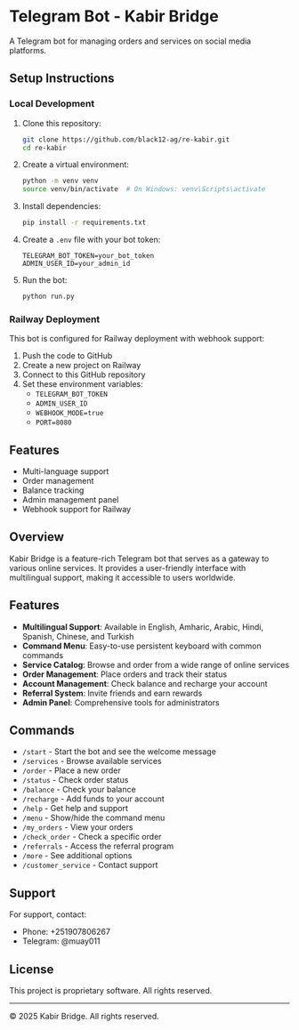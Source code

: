 # Telegram Bot - Kabir Bridge

A Telegram bot for managing orders and services on social media platforms.

## Setup Instructions

### Local Development

1. Clone this repository:
   ```bash
   git clone https://github.com/black12-ag/re-kabir.git
   cd re-kabir
   ```

2. Create a virtual environment:
   ```bash
   python -m venv venv
   source venv/bin/activate  # On Windows: venv\Scripts\activate
   ```

3. Install dependencies:
   ```bash
   pip install -r requirements.txt
   ```

4. Create a `.env` file with your bot token:
   ```
   TELEGRAM_BOT_TOKEN=your_bot_token
   ADMIN_USER_ID=your_admin_id
   ```

5. Run the bot:
   ```bash
   python run.py
   ```

### Railway Deployment

This bot is configured for Railway deployment with webhook support:

1. Push the code to GitHub
2. Create a new project on Railway
3. Connect to this GitHub repository
4. Set these environment variables:
   - `TELEGRAM_BOT_TOKEN`
   - `ADMIN_USER_ID`
   - `WEBHOOK_MODE=true`
   - `PORT=8080`

## Features

- Multi-language support
- Order management
- Balance tracking
- Admin management panel
- Webhook support for Railway

## Overview

Kabir Bridge is a feature-rich Telegram bot that serves as a gateway to various online services. It provides a user-friendly interface with multilingual support, making it accessible to users worldwide.

## Features

- **Multilingual Support**: Available in English, Amharic, Arabic, Hindi, Spanish, Chinese, and Turkish
- **Command Menu**: Easy-to-use persistent keyboard with common commands
- **Service Catalog**: Browse and order from a wide range of online services
- **Order Management**: Place orders and track their status
- **Account Management**: Check balance and recharge your account
- **Referral System**: Invite friends and earn rewards
- **Admin Panel**: Comprehensive tools for administrators

## Commands

- `/start` - Start the bot and see the welcome message
- `/services` - Browse available services
- `/order` - Place a new order
- `/status` - Check order status
- `/balance` - Check your balance
- `/recharge` - Add funds to your account
- `/help` - Get help and support
- `/menu` - Show/hide the command menu
- `/my_orders` - View your orders
- `/check_order` - Check a specific order
- `/referrals` - Access the referral program
- `/more` - See additional options
- `/customer_service` - Contact support

## Support

For support, contact:
- Phone: +251907806267
- Telegram: @muay011

## License

This project is proprietary software. All rights reserved.

---

© 2025 Kabir Bridge. All rights reserved. 